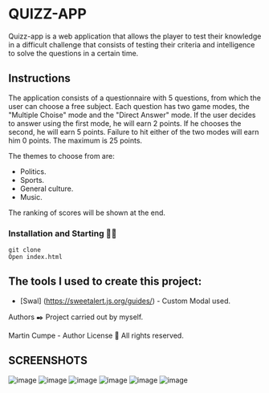 
# QUIZZ-APP
Quizz-app is a web application that allows the player to test their knowledge in a difficult challenge that consists of testing their criteria and intelligence to solve the questions in a certain time.

## Instructions
The application consists of a questionnaire with 5 questions, from which the user can choose a free subject. Each question has two game modes, the "Multiple Choise" mode and the "Direct Answer" mode. If the user decides to answer using the first mode, he will earn 2 points. If he chooses the second, he will earn 5 points. Failure to hit either of the two modes will earn him 0 points. The maximum is 25 points.
                                                
The themes to choose from are:

* Politics.
* Sports.
* General culture.
* Music.

The ranking of scores will be shown at the end.


### Installation and Starting 🚀🔧
```
git clone
Open index.html
```

## The tools I used to create this project:
- [Swal] (https://sweetalert.js.org/guides/) - Custom Modal used.

Authors ✒️
Project carried out by myself.

Martin Cumpe - Author
License 📄
All rights reserved.


## SCREENSHOTS
![image](https://user-images.githubusercontent.com/62455807/140460865-06bf482c-d18a-441f-a09e-2c27b5bff898.png)
![image](https://user-images.githubusercontent.com/62455807/140460896-3b0daa58-111e-4fb5-a7f8-6bf036490ea8.png)
![image](https://user-images.githubusercontent.com/62455807/140460909-f39f54f0-78bf-4851-81c5-a6b9fd0832dc.png)
![image](https://user-images.githubusercontent.com/62455807/140460920-c8dd7fe1-b499-43fb-a1f6-26da485ddef9.png)
![image](https://user-images.githubusercontent.com/62455807/140460945-88c018fc-33dc-41f6-8e3d-5e4a2f13e369.png)
![image](https://user-images.githubusercontent.com/62455807/140460967-76c11112-d61d-4d70-ab4f-ca2bc486fc05.png)

